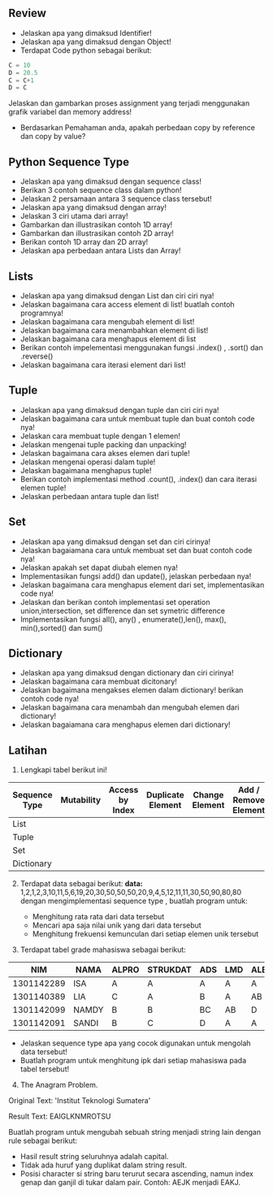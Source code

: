 
## Review
- Jelaskan apa yang dimaksud Identifier!
- Jelaskan apa yang dimaksud dengan Object!
- Terdapat Code python sebagai berikut:

```python
C = 10
D = 20.5
C = C+1
D = C
```
Jelaskan dan gambarkan proses assignment yang terjadi menggunakan grafik variabel dan memory address!
- Berdasarkan Pemahaman anda, apakah perbedaan copy by reference dan copy by value?

## Python Sequence Type
- Jelaskan apa yang dimaksud dengan sequence class!
- Berikan 3 contoh sequence class dalam python!
- Jelaskan 2 persamaan antara 3 sequence class tersebut!
- Jelaskan apa yang dimaksud dengan array!
- Jelaskan 3 ciri utama dari array!
- Gambarkan dan illustrasikan contoh 1D array!
-  Gambarkan dan illustrasikan contoh 2D array!
- Berikan contoh 1D array dan 2D array!
- Jelaskan apa perbedaan antara Lists dan Array!

## Lists
- Jelaskan apa yang dimaksud dengan List dan ciri ciri nya!
- Jelaskan bagaimana cara access element di list! buatlah contoh programnya!
- Jelaskan bagaimana cara mengubah element di list!
- Jelaskan bagaimana cara menambahkan element di list!
- Jelaskan bagaimana cara menghapus element di list
- Berikan contoh impelementasi menggunakan fungsi .index() , .sort() dan .reverse()
- Jelaskan bagaimana cara iterasi element dari list!

## Tuple
- Jelaskan apa yang dimaksud dengan tuple dan ciri ciri nya!
- Jelaskan bagaimana cara untuk membuat tuple dan buat contoh code nya!
- Jelaskan cara membuat tuple dengan 1 elemen!
- Jelaskan mengenai tuple packing dan unpacking!
- Jelaskan bagaimana cara akses elemen dari tuple!
- Jelaskan mengenai operasi dalam tuple!
- Jelaskan bagaimana menghapus tuple!
- Berikan contoh implementasi method .count(), .index() dan cara iterasi elemen tuple!
- Jelaskan perbedaan antara tuple dan list!

## Set
- Jelaskan apa yang dimaksud dengan set dan ciri cirinya!
- Jelaskan bagaiamana cara untuk membuat set dan buat contoh code nya!
- Jelaskan apakah set dapat diubah elemen nya!
- Implementasikan fungsi add() dan update(), jelaskan perbedaan nya!
- Jelaskan bagaimana cara menghapus element dari set, implementasikan code nya!
- Jelaskan dan berikan contoh implementasi set operation union,intersection, set difference dan set symetric difference
- Implementasikan fungsi all(), any() , enumerate(),len(), max(), min(),sorted() dan sum()

## Dictionary
- Jelaskan apa yang dimaksud dengan dictionary dan ciri cirinya!
- Jelaskan bagaimana cara membuat dicitonary!
- Jelaskan bagaimana mengakses elemen dalam dictionary! berikan contoh code nya!
- Jelaskan bagaimana cara menambah dan mengubah elemen dari dictionary!
- Jelaskan bagaiamana cara menghapus elemen dari dictionary!

## Latihan
1. Lengkapi tabel berikut ini!

| Sequence Type | Mutability | Access by Index | Duplicate Element | Change Element | Add / Remove Element |
| ------------- | ---------- | --------------- | ----------------- | -------------- | -------------------- |
| List          |            |                 |                   |                |                      |
| Tuple         |            |                 |                   |                |                      |
| Set           |            |                 |                   |                |                      |
| Dictionary    |            |                 |                   |                |                      |

2. Terdapat data sebagai berikut: 
	**data:** 1,2,1,2,3,10,11,5,6,19,20,30,50,50,50,20,9,4,5,12,11,11,30,50,90,80,80
	dengan mengimplementasi sequence type , buatlah program untuk:
	- Menghitung rata rata dari data tersebut
	- Mencari apa saja nilai unik yang dari data tersebut
	- Menghitung frekuensi kemunculan dari setiap elemen unik tersebut

3. Terdapat tabel grade mahasiswa sebagai berikut:

| NIM        | NAMA  | ALPRO | STRUKDAT | ADS | LMD | ALE |
| ---------- | ----- | ----- | -------- | --- | --- | --- |
| 1301142289 | ISA   | A     | A        | A   | A   | A   |
| 1301140389 | LIA   | C     | A        | B   | A   | AB  |
| 1301142099 | NAMDY | B     | B        | BC  | AB  | D   |
| 1301142091 | SANDI | B     | C        | D   | A   | A   | 

- Jelaskan sequence type apa yang cocok digunakan untuk mengolah data tersebut!
- Buatlah program untuk menghitung ipk dari setiap mahasiswa pada tabel tersebut!

4. The Anagram Problem.

Original Text: 'Institut Teknologi Sumatera'

Result Text: EAIGLKNMROTSU

Buatlah program untuk mengubah sebuah string menjadi string lain dengan rule sebagai berikut:
- Hasil result string seluruhnya adalah capital.
- Tidak ada huruf yang duplikat dalam string result.
- Posisi character si string baru terurut secara ascending, namun index genap dan ganjil di tukar dalam pair. Contoh: AEJK menjadi EAKJ.